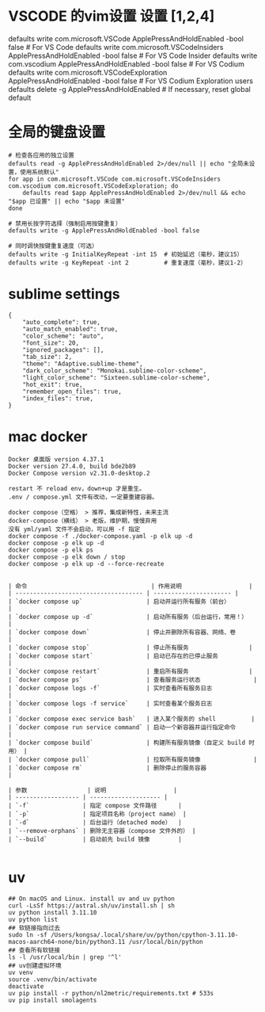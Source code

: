 # VSCODE 的vim设置 设置 [1,2,4]
defaults write com.microsoft.VSCode ApplePressAndHoldEnabled -bool false              # For VS Code
defaults write com.microsoft.VSCodeInsiders ApplePressAndHoldEnabled -bool false      # For VS Code Insider
defaults write com.vscodium ApplePressAndHoldEnabled -bool false                      # For VS Codium
defaults write com.microsoft.VSCodeExploration ApplePressAndHoldEnabled -bool false   # For VS Codium Exploration users
defaults delete -g ApplePressAndHoldEnabled                                           # If necessary, reset global default

# 全局的键盘设置
```
# 检查各应用的独立设置    
defaults read -g ApplePressAndHoldEnabled 2>/dev/null || echo "全局未设置，使用系统默认"
for app in com.microsoft.VSCode com.microsoft.VSCodeInsiders com.vscodium com.microsoft.VSCodeExploration; do
    defaults read $app ApplePressAndHoldEnabled 2>/dev/null && echo "$app 已设置" || echo "$app 未设置"
done

# 禁用长按字符选择（强制启用按键重复）
defaults write -g ApplePressAndHoldEnabled -bool false

# 同时调快按键重复速度（可选）
defaults write -g InitialKeyRepeat -int 15  # 初始延迟（毫秒，建议15）
defaults write -g KeyRepeat -int 2          # 重复速度（毫秒，建议1-2）
```

# sublime settings
```
{
	"auto_complete": true,
	"auto_match_enabled": true,
	"color_scheme": "auto",
	"font_size": 20,
	"ignored_packages": [],
	"tab_size": 2,
	"theme": "Adaptive.sublime-theme",
	"dark_color_scheme": "Monokai.sublime-color-scheme",
	"light_color_scheme": "Sixteen.sublime-color-scheme",
	"hot_exit": true,
	"remember_open_files": true,
	"index_files": true,
}

```

# mac docker
```
Docker 桌面版 version 4.37.1
Docker version 27.4.0, build bde2b89
Docker Compose version v2.31.0-desktop.2

restart 不 reload env，down+up 才是重生。
.env / compose.yml 文件有改动，一定要重建容器。

docker compose（空格） > 推荐，集成新特性，未来主流
docker-compose（横线） > 老版，维护期，慢慢弃用
没有 yml/yaml 文件不会启动，可以用 -f 指定
docker compose -f ./docker-compose.yaml -p elk up -d
docker compose -p elk up -d
docker compose -p elk ps
docker compose -p elk down / stop
docker compose -p elk up -d --force-recreate


| 命令                                   | 作用说明                   |
| ------------------------------------ | ---------------------- |
| `docker compose up`                  | 启动并运行所有服务（前台）          |
| `docker compose up -d`               | 启动所有服务（后台运行，常用！）       |
| `docker compose down`                | 停止并删除所有容器、网络、卷         |
| `docker compose stop`                | 停止所有服务                 |
| `docker compose start`               | 启动已存在的已停止服务            |
| `docker compose restart`             | 重启所有服务                 |
| `docker compose ps`                  | 查看服务运行状态               |
| `docker compose logs -f`             | 实时查看所有服务日志             |
| `docker compose logs -f service`     | 实时查看某个服务日志             |
| `docker compose exec service bash`   | 进入某个服务的 shell          |
| `docker compose run service command` | 启动一个新容器并运行指定命令         |
| `docker compose build`               | 构建所有服务镜像（自定义 build 时用） |
| `docker compose pull`                | 拉取所有服务镜像               |
| `docker compose rm`                  | 删除停止的服务容器              |

| 参数                 | 说明                   |
| ------------------ | -------------------- |
| `-f`               | 指定 compose 文件路径      |
| `-p`               | 指定项目名称（project name） |
| `-d`               | 后台运行（detached mode）  |
| `--remove-orphans` | 删除无主容器（compose 文件外的） |
| `--build`          | 启动前先 build 镜像        |


```

# uv

```
## On macOS and Linux. install uv and uv python
curl -LsSf https://astral.sh/uv/install.sh | sh
uv python install 3.11.10
uv python list
## 软链接指向过去
sudo ln -sf /Users/kongsa/.local/share/uv/python/cpython-3.11.10-macos-aarch64-none/bin/python3.11 /usr/local/bin/python
## 查看所有软链接
ls -l /usr/local/bin | grep '^l'
## uv创建虚拟环境
uv venv
source .venv/bin/activate
deactivate
uv pip install -r python/nl2metric/requirements.txt # 533s
uv pip install smolagents

```
